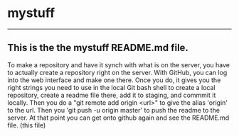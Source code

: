 <h1>mystuff</h1>
<hr></hr>
<h2>This is the the mystuff README.md file.</h2>
<p>To make a repository and have it synch with what is on the server, you have to actually create a repository right on the server.  With GitHub, you can log into the web interface and make one there.  Once you do, it gives you the right strings you need to use in the local Git bash shell to create a local repository, create a readme file there, add it to staging, and commmit it locally.  Then you do a "git remote add origin &lt;url>" to give the alias 'origin' to the url.  Then you 'git push -u origin master' to push the readme to the server.  At that point you can get onto github again and see the README.md file. (this file)</p> 
